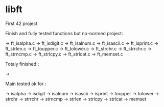 # libft
First 42 project

Finish and fully tested functions but no-normed project:

-> ft_isalpha.c
-> ft_isdigit.c
-> ft_isalnum.c
-> ft_isascii.c
-> ft_isprint.c
-> ft_strlen.c
-> ft_toupper.c
-> ft_tolower.c
-> ft_strchr.c
-> ft_strrchr.c
-> ft_strncmp.c
-> ft_strlcpy.c
-> ft_strlcat.c
-> ft_memset.c


Totaly finished :

->

Main tested ok for :

-> isalpha
-> isdigit
-> isalnum
-> isascii
-> isprint
-> toupper
-> tolower
-> strchr
-> strrchr
-> strncmp
-> strlen
-> strlcpy
-> strlcat
-> memset

